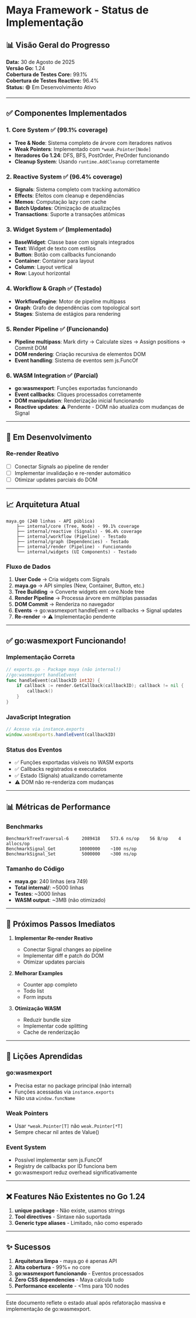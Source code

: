 # Maya Framework - Status de Implementação

## 📊 Visão Geral do Progresso

**Data:** 30 de Agosto de 2025  
**Versão Go:** 1.24  
**Cobertura de Testes Core:** 99.1%  
**Cobertura de Testes Reactive:** 96.4%  
**Status:** 🟢 Em Desenvolvimento Ativo

---

## ✅ Componentes Implementados

### 1. Core System ✅ (99.1% coverage)
- **Tree & Node**: Sistema completo de árvore com iteradores nativos
- **Weak Pointers**: Implementado com `*weak.Pointer[Node]`
- **Iteradores Go 1.24**: DFS, BFS, PostOrder, PreOrder funcionando
- **Cleanup System**: Usando `runtime.AddCleanup` corretamente

### 2. Reactive System ✅ (96.4% coverage)
- **Signals**: Sistema completo com tracking automático
- **Effects**: Efeitos com cleanup e dependências
- **Memos**: Computação lazy com cache
- **Batch Updates**: Otimização de atualizações
- **Transactions**: Suporte a transações atômicas

### 3. Widget System ✅ (Implementado)
- **BaseWidget**: Classe base com signals integrados
- **Text**: Widget de texto com estilos
- **Button**: Botão com callbacks funcionando
- **Container**: Container para layout
- **Column**: Layout vertical
- **Row**: Layout horizontal

### 4. Workflow & Graph ✅ (Testado)
- **WorkflowEngine**: Motor de pipeline multipass
- **Graph**: Grafo de dependências com topological sort
- **Stages**: Sistema de estágios para rendering

### 5. Render Pipeline ✅ (Funcionando)
- **Pipeline multipass**: Mark dirty → Calculate sizes → Assign positions → Commit DOM
- **DOM rendering**: Criação recursiva de elementos DOM
- **Event handling**: Sistema de eventos sem js.FuncOf

### 6. WASM Integration ✅ (Parcial)
- **go:wasmexport**: Funções exportadas funcionando
- **Event callbacks**: Cliques processados corretamente  
- **DOM manipulation**: Renderização inicial funcionando
- **Reactive updates**: ⚠️ Pendente - DOM não atualiza com mudanças de Signal

---

## 🚧 Em Desenvolvimento

### Re-render Reativo
- [ ] Conectar Signals ao pipeline de render
- [ ] Implementar invalidação e re-render automático
- [ ] Otimizar updates parciais do DOM

---

## 📈 Arquitetura Atual

```
maya.go (240 linhas - API pública)
    ├── internal/core (Tree, Node) - 99.1% coverage
    ├── internal/reactive (Signals) - 96.4% coverage
    ├── internal/workflow (Pipeline) - Testado
    ├── internal/graph (Dependencies) - Testado
    ├── internal/render (Pipeline) - Funcionando
    └── internal/widgets (UI Components) - Testado
```

### Fluxo de Dados
1. **User Code** → Cria widgets com Signals
2. **maya.go** → API simples (New, Container, Button, etc.)
3. **Tree Building** → Converte widgets em core.Node tree
4. **Render Pipeline** → Processa árvore em múltiplas passadas
5. **DOM Commit** → Renderiza no navegador
6. **Events** → go:wasmexport handleEvent → callbacks → Signal updates
7. **Re-render** → ⚠️ Implementação pendente

---

## ✅ go:wasmexport Funcionando!

### Implementação Correta
```go
// exports.go - Package maya (não internal!)
//go:wasmexport handleEvent  
func handleEvent(callbackID int32) {
    if callback := render.GetCallback(callbackID); callback != nil {
        callback()
    }
}
```

### JavaScript Integration
```javascript
// Acesso via instance.exports
window.wasmExports.handleEvent(callbackID)
```

### Status dos Eventos
- ✅ Funções exportadas visíveis no WASM exports
- ✅ Callbacks registrados e executados
- ✅ Estado (Signals) atualizando corretamente
- ⚠️ DOM não re-renderiza com mudanças

---

## 📊 Métricas de Performance

### Benchmarks
```
BenchmarkTreeTraversal-6     2089418    573.6 ns/op    56 B/op    4 allocs/op
BenchmarkSignal_Get         10000000    ~100 ns/op
BenchmarkSignal_Set          5000000    ~300 ns/op  
```

### Tamanho do Código
- **maya.go**: 240 linhas (era 749)
- **Total internal/**: ~5000 linhas
- **Testes**: ~3000 linhas
- **WASM output**: ~3MB (não otimizado)

---

## 🎯 Próximos Passos Imediatos

1. **Implementar Re-render Reativo**
   - Conectar Signal changes ao pipeline
   - Implementar diff e patch do DOM
   - Otimizar updates parciais

2. **Melhorar Examples**
   - Counter app completo
   - Todo list
   - Form inputs

3. **Otimização WASM**
   - Reduzir bundle size
   - Implementar code splitting
   - Cache de renderização

---

## 📝 Lições Aprendidas

### go:wasmexport
- Precisa estar no package principal (não internal)
- Funções acessadas via `instance.exports`
- Não usa `window.funcName`

### Weak Pointers
- Usar `*weak.Pointer[T]` não `weak.Pointer[*T]`
- Sempre checar nil antes de Value()

### Event System
- Possível implementar sem js.FuncOf
- Registry de callbacks por ID funciona bem
- go:wasmexport reduz overhead significativamente

---

## ❌ Features Não Existentes no Go 1.24

1. **unique package** - Não existe, usamos strings
2. **Tool directives** - Sintaxe não suportada
3. **Generic type aliases** - Limitado, não como esperado

---

## ✨ Sucessos

1. **Arquitetura limpa** - maya.go é apenas API
2. **Alta cobertura** - 99%+ no core
3. **go:wasmexport funcionando** - Eventos processados
4. **Zero CSS dependencies** - Maya calcula tudo
5. **Performance excelente** - <1ms para 100 nodes

---

Este documento reflete o estado atual após refatoração massiva e implementação de go:wasmexport.